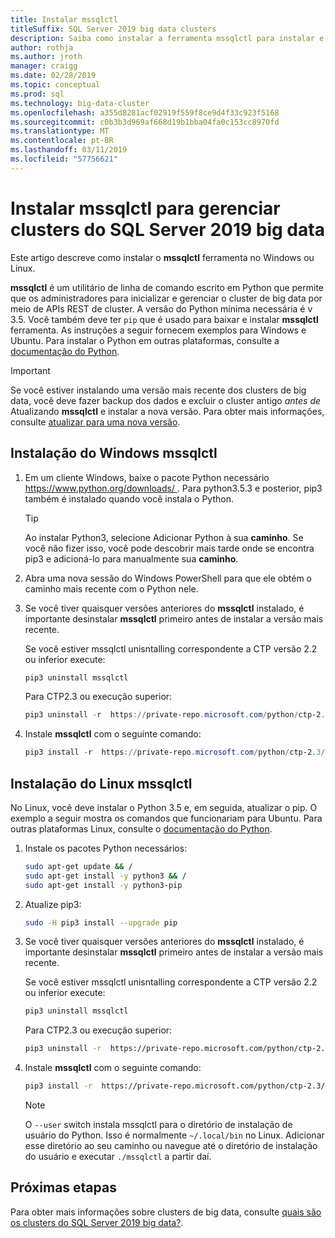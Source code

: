 ```yaml
---
title: Instalar mssqlctl
titleSuffix: SQL Server 2019 big data clusters
description: Saiba como instalar a ferramenta mssqlctl para instalar e gerenciar clusters de big data de 2019 do SQL Server (visualização).
author: rothja
ms.author: jroth
manager: craigg
ms.date: 02/28/2019
ms.topic: conceptual
ms.prod: sql
ms.technology: big-data-cluster
ms.openlocfilehash: a355d8281acf02919f559f8ce9d4f33c923f5168
ms.sourcegitcommit: c0b3b3d969af668d19b1bba04fa0c153cc8970fd
ms.translationtype: MT
ms.contentlocale: pt-BR
ms.lasthandoff: 03/11/2019
ms.locfileid: "57756621"
---
```

# <a name="install-mssqlctl-to-manage-sql-server-2019-big-data-clusters"></a>Instalar mssqlctl para gerenciar clusters do SQL Server 2019 big data

Este artigo descreve como instalar o **mssqlctl** ferramenta no Windows ou Linux.

**mssqlctl** é um utilitário de linha de comando escrito em Python que permite que os administradores para inicializar e gerenciar o cluster de big data por meio de APIs REST de cluster. A versão do Python mínima necessária é v 3.5. Você também deve ter `pip` que é usado para baixar e instalar **mssqlctl** ferramenta. As instruções a seguir fornecem exemplos para Windows e Ubuntu. Para instalar o Python em outras plataformas, consulte a [documentação do Python](https://wiki.python.org/moin/BeginnersGuide/Download).

> [!IMPORTANT]
> Se você estiver instalando uma versão mais recente dos clusters de big data, você deve fazer backup dos dados e excluir o cluster antigo *antes de* Atualizando **mssqlctl** e instalar a nova versão. Para obter mais informações, consulte [atualizar para uma nova versão](deployment-guidance.md#upgrade).

## <a id="windows"></a> Instalação do Windows mssqlctl

1. Em um cliente Windows, baixe o pacote Python necessário [ https://www.python.org/downloads/ ](https://www.python.org/downloads/). Para python3.5.3 e posterior, pip3 também é instalado quando você instala o Python. 

   > [!TIP] 
   > Ao instalar Python3, selecione Adicionar Python à sua **caminho**. Se você não fizer isso, você pode descobrir mais tarde onde se encontra pip3 e adicioná-lo para manualmente sua **caminho**.

1. Abra uma nova sessão do Windows PowerShell para que ele obtém o caminho mais recente com o Python nele.

1. Se você tiver quaisquer versões anteriores do **mssqlctl** instalado, é importante desinstalar **mssqlctl** primeiro antes de instalar a versão mais recente.

   Se você estiver mssqlctl unisntalling correspondente a CTP versão 2.2 ou inferior execute:
   ```powershell
   pip3 uninstall mssqlctl
   ```
   
   Para CTP2.3 ou execução superior:
   ```powershell
   pip3 uninstall -r  https://private-repo.microsoft.com/python/ctp-2.3/mssqlctl/requirements.txt
   ```
1. Instale **mssqlctl** com o seguinte comando:

   ```powershell
   pip3 install -r  https://private-repo.microsoft.com/python/ctp-2.3/mssqlctl/requirements.txt
   ```

## <a id="linux"></a> Instalação do Linux mssqlctl

No Linux, você deve instalar o Python 3.5 e, em seguida, atualizar o pip. O exemplo a seguir mostra os comandos que funcionariam para Ubuntu. Para outras plataformas Linux, consulte o [documentação do Python](https://wiki.python.org/moin/BeginnersGuide/Download).

1. Instale os pacotes Python necessários:

   ```bash
   sudo apt-get update && /
   sudo apt-get install -y python3 && /
   sudo apt-get install -y python3-pip
   ```

1. Atualize pip3:

   ```bash
   sudo -H pip3 install --upgrade pip
   ```

1. Se você tiver quaisquer versões anteriores do **mssqlctl** instalado, é importante desinstalar **mssqlctl** primeiro antes de instalar a versão mais recente.

   Se você estiver mssqlctl unisntalling correspondente a CTP versão 2.2 ou inferior execute:
   ```bash
   pip3 uninstall mssqlctl
   ```
   
   Para CTP2.3 ou execução superior:
   ```bash
   pip3 uninstall -r  https://private-repo.microsoft.com/python/ctp-2.3/mssqlctl/requirements.txt
   ```

1. Instale **mssqlctl** com o seguinte comando:

   ```bash
   pip3 install -r  https://private-repo.microsoft.com/python/ctp-2.3/mssqlctl/requirements.txt --user
   ```

   > [!NOTE]
   > O `--user` switch instala mssqlctl para o diretório de instalação de usuário do Python. Isso é normalmente `~/.local/bin` no Linux. Adicionar esse diretório ao seu caminho ou navegue até o diretório de instalação do usuário e executar `./mssqlctl` a partir daí.

## <a name="next-steps"></a>Próximas etapas

Para obter mais informações sobre clusters de big data, consulte [quais são os clusters do SQL Server 2019 big data?](big-data-cluster-overview.md).
